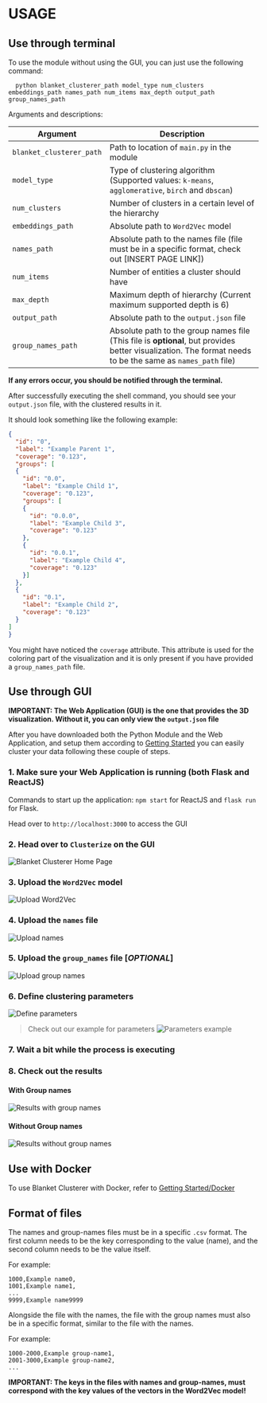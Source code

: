 # USAGE

## Use through terminal

To use the module without using the GUI, you can just use the following command:

````shell script
  python blanket_clusterer_path model_type num_clusters embeddings_path names_path num_items max_depth output_path group_names_path
````

Arguments and descriptions:
<table>
    <thead>
        <tr>
            <th>
                Argument
            </th>
            <th>
                Description
            </th>
        </tr>
    </thead>
    <tbody>
        <tr>
            <td>
                <code>blanket_clusterer_path</code>
            </td>
            <td>
                Path to location of <code>main.py</code> in the module
            </td>
        </tr>
        <tr>
            <td>
                <code>model_type</code>
            </td>
            <td>
                Type of clustering algorithm (Supported values: <code>k-means</code>, <code>agglomerative</code>, <code>birch</code> and <code>dbscan</code>)
            </td>
        </tr>
        <tr>
            <td>
                <code>num_clusters</code>
            </td>
            <td>
                Number of clusters in a certain level of the hierarchy
            </td>
        </tr>
        <tr>
            <td>
                <code>embeddings_path</code>
            </td>
            <td>
                Absolute path to <code>Word2Vec</code> model
            </td>
        </tr>
        <tr>
            <td>
                <code>names_path</code>
            </td>
            <td>
                Absolute path to the names file (file must be in a specific format, check out [INSERT PAGE LINK])
            </td>
        </tr>
        <tr>
            <td>
                <code>num_items</code>
            </td>
            <td>
                Number of entities a cluster should have
            </td>
        </tr>
        <tr>
            <td>
                <code>max_depth</code>
            </td>
            <td>
                Maximum depth of hierarchy (Current maximum supported depth is 6)
            </td>
        </tr>
        <tr>
            <td>
                <code>output_path</code>
            </td>
            <td>
                Absolute path to the <code>output.json</code> file 
            </td>
        </tr>      
        <tr>
            <td>
                <code>group_names_path</code>
            </td>
            <td>
                Absolute path to the group names file (This file is <strong>optional</strong>, but provides better visualization. 
                The format needs to be the same as <code>names_path</code> file)
            </td>
        </tr> 
    </tbody>
</table>

**If any errors occur, you should be notified through the terminal.**

After successfully executing the shell command, you should see your `output.json` file, with the clustered results in it.

It should look something like the following example:
```json
{
  "id": "0",
  "label": "Example Parent 1",
  "coverage": "0.123",
  "groups": [
  {
    "id": "0.0",
    "label": "Example Child 1",
    "coverage": "0.123",
    "groups": [
    {
      "id": "0.0.0",
      "label": "Example Child 3",
      "coverage": "0.123"
    },
    {
      "id": "0.0.1",
      "label": "Example Child 4",
      "coverage": "0.123"
    }]  
  },
  {
    "id": "0.1",
    "label": "Example Child 2",
    "coverage": "0.123"
  }  
]
}
```

You might have noticed the `coverage` attribute. This attribute is used for the coloring part of the visualization and it is only
present if you have provided a `group_names_path` file.

## Use through GUI

**IMPORTANT: The Web Application (GUI) is the one that provides the 3D visualization. Without it, you can only view the `output.json` file**

After you have downloaded both the Python Module and the Web Application, and setup them according to [Getting Started](/getting-started/quick-start.md) 
you can easily cluster your data following these couple of steps.

### 1. Make sure your Web Application is running (both Flask and ReactJS)

Commands to start up the application: `npm start` for ReactJS and `flask run` for Flask.

Head over to `http://localhost:3000` to access the GUI

### 2. Head over to `Clusterize` on the GUI
![Blanket Clusterer Home Page](../_images/web-application/Blanket_Clusterer_HomePage.png)

### 3. Upload the `Word2Vec` model
![Upload Word2Vec](../_images/web-application/Blanket_Clusterer_Word2Vec_Upload.png)

### 4. Upload the `names` file
![Upload names](../_images/web-application/Blanket_Clusterer_Names_Upload.png)

### 5. Upload the `group_names` file [_OPTIONAL_]
![Upload group names](../_images/web-application/Blanket_Clusterer_GroupNames_Upload.png)

### 6. Define clustering parameters
![Define parameters](../_images/web-application/Blanket_Clusterer_Parameters.png)

> Check out our example for parameters
> ![Parameters example](../_images/web-application/Blanket_Clusterer_Parameters_Example.png)

### 7. Wait a bit while the process is executing

### 8. Check out the results

#### With Group names

![Results with group names](../_images/web-application/Blanket_Clusterer_Results_GroupNames.jpg)

#### Without Group names

![Results without group names](../_images/web-application/Blanket_Clusterer_Results_NoGroupNames.png)

## Use with Docker

To use Blanket Clusterer with Docker, refer to [Getting Started/Docker](/getting-started/docker.md)

## Format of files

The names and group-names files must be in a specific `.csv` format. The first column needs to be the key corresponding
to the value (name), and the second column needs to be the value itself.

For example:

```csv
1000,Example name0,
1001,Example name1,
...
9999,Example name9999
```

Alongside the file with the names, the file with the group names must also be in a specific format, similar to the file with the names.

For example:

```csv
1000-2000,Example group-name1,
2001-3000,Example group-name2,
...
```

**IMPORTANT: The keys in the files with names and group-names, must correspond with the key values of the vectors in the Word2Vec model!**